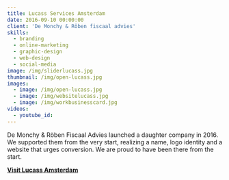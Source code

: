 ```yaml
---
title: Lucass Services Amsterdam
date: 2016-09-10 00:00:00
client: 'De Monchy & Röben fiscaal advies'
skills:
  - branding
  - online-marketing
  - graphic-design
  - web-design
  - social-media
image: /img/sliderlucass.jpg
thumbnail: /img/open-lucass.jpg
images:
  - image: /img/open-lucass.jpg
  - image: /img/websitelucass.jpg
  - image: /img/workbusinesscard.jpg
videos:
  - youtube_id:
---
```



De Monchy & Röben Fiscaal Advies launched a daughter company in 2016. We supported them from the very start, realizing a name, logo identity and a website that urges conversion. We are proud to have been there from the start.

**[Visit Lucass Amsterdam](http://www.lucass.amsterdam/)**